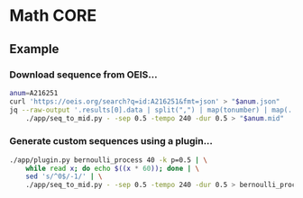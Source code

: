 # Math CORE

## Example

### Download sequence from OEIS...

```bash
anum=A216251
curl 'https://oeis.org/search?q=id:A216251&fmt=json' > "$anum.json"
jq --raw-output '.results[0].data | split(",") | map(tonumber) | map(. + 60) | .[]' "$anum.json" | \
    ./app/seq_to_mid.py - -sep 0.5 -tempo 240 -dur 0.5 > "$anum.mid"
```

### Generate custom sequences using a plugin...

```bash
./app/plugin.py bernoulli_process 40 -k p=0.5 | \
    while read x; do echo $((x * 60)); done | \
    sed 's/^0$/-1/' | \
    ./app/seq_to_mid.py - -sep 0.5 -tempo 240 -dur 0.5 > bernoulli_process.mid
```
